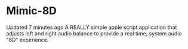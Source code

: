 # Mimic-8D
  Updated 7 minutes ago A REALLY simple apple script application that adjusts left and right audio balance to provide a real time, system audio "8D" experience.
